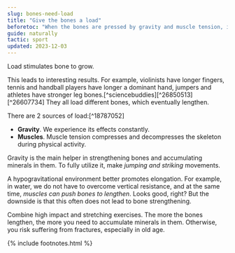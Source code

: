 ```yaml
---
slug: bones-need-load
title: "Give the bones a load"
beforetoc: "When the bones are pressed by gravity and muscle tension, it grows better."
guide: naturally
tactic: sport
updated: 2023-12-03
---
```

Load stimulates bone to grow.

This leads to interesting results. For example, violinists have longer fingers, tennis and handball players have  longer a dominant hand, jumpers and athletes have stronger leg bones.[^sciencebuddies][^26850513][^26607734] They all load different bones, which eventually lengthen.

There are 2 sources of load:[^18787052]

- **Gravity**. We experience its effects constantly.
- **Muscles**. Muscle tension compresses and decompresses the skeleton during physical activity.

Gravity is the main helper in strengthening bones and accumulating minerals in them. To fully utilize it, make *jumping and striking* movements.

A hypogravitational environment better promotes elongation. For example, in water, we do not have to overcome vertical resistance, and at the same time, *muscles can push bones to lengthen*. Looks good, right? But the downside is that this often does not lead to bone strengthening.

Combine high impact and stretching exercises. The more the bones lengthen, the more you need to accumulate minerals in them. Otherwise, you risk suffering from fractures, especially in old age.

{% include footnotes.html %}
